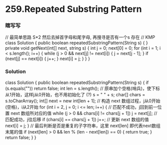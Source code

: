 # 259.Repeated Substring Pattern

### 瞎写写

// 最简单思路 S*2 然后去掉首字母和尾字母, 再搜寻是否有一个s 存在
// KMP
class Solution {
    public boolean repeatedSubstringPattern(String s) {
    }
    private void getNext(int[] next, string s) {
        int j = 0;
        next[0] = 0;
        for (int i = 1; i < s.length(); i++) {
            while (j > 0 && next[j] != next[i]) {
                j = next[j - 1];
            }
            if (next[j] == next[i]) {
                j++;
            }
            next[i] = j;
        }
    }
}

### Solution 
class Solution {
    public boolean repeatedSubstringPattern(String s) {
        if (s.equals("")) return false;
        int len = s.length();
        // 原串加个空格(哨兵)，使下标从1开始，这样j从0开始，也不用初始化了 (?)
        s = " " + s;
        char[] chars = s.toCharArray();
        int[] next = new int[len + 1];
        // 构造 next 数组过程，j从0开始(空格)，i从2开始
        for (int i = 2, j = 0; i <= len; i++) {
            // 匹配不成功，j回到前一位置 next 数组所对应的值
            while (j > 0 && chars[i] != chars[j + 1]) j = next[j];
            // 匹配成功，j往后移
            if (chars[i] == chars[j + 1]) j++;
            // 更新 next 数组的值
            next[i] = j;
        }
        // 最后判断是否是重复的子字符串，这里 next[len] 即代表next数组末尾的值
        if (next[len] > 0 && len % (len - next[len]) == 0) {
            return true;
        }
        return false;
    }
}